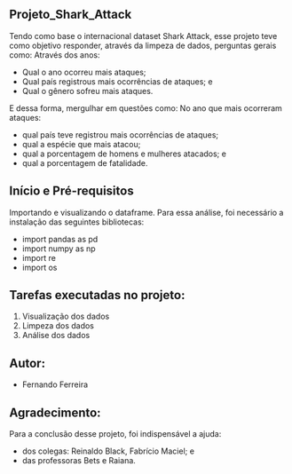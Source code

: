 ## Projeto_Shark_Attack

Tendo como base o internacional dataset Shark Attack, esse projeto teve como objetivo responder, através da limpeza de dados, perguntas gerais como:
Através dos anos:
- Qual o ano ocorreu mais ataques;
- Qual país registrous mais ocorrências de ataques; e
- Qual o gênero sofreu mais ataques.

E dessa forma, mergulhar em questões como:
No ano que mais ocorreram ataques:
- qual país teve registrou mais ocorrências de ataques;
- qual a espécie que mais atacou;
- qual a porcentagem de homens e mulheres atacados; e
- qual a porcentagem de fatalidade.


## Início e Pré-requisitos

Importando e visualizando o dataframe.
Para essa análise, foi necessário a instalação das seguintes bibliotecas:

- import pandas as pd
- import numpy as np
- import re
- import os

## Tarefas executadas no projeto:

1) Visualização dos dados
2) Limpeza dos dados
3) Análise dos dados

## Autor:
- Fernando Ferreira

## Agradecimento:
Para a conclusão desse projeto, foi indispensável a ajuda:
- dos colegas: Reinaldo Black, Fabrício Maciel; e
- das professoras Bets e Raiana.



